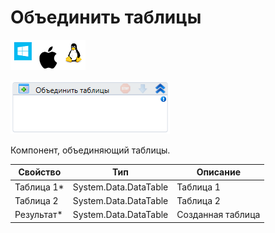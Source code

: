 # Объединить таблицы

![](<../../../../.gitbook/assets/image (100) (1) (1) (1) (1) (1) (39).png>)

![](<../../../../.gitbook/assets/image (341).png>)

Компонент, объединяющий таблицы.

| Свойство    | Тип                   | Описание          |
| ----------- | --------------------- | ----------------- |
| Таблица 1\* | System.Data.DataTable | Таблица 1         |
| Таблица 2   | System.Data.DataTable | Таблица 2         |
| Результат\* | System.Data.DataTable | Созданная таблица |
